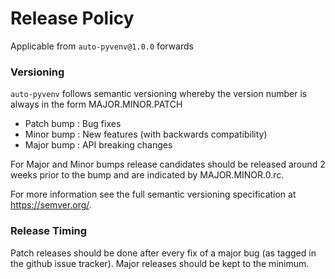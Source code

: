 # Release Policy

Applicable from `auto-pyvenv@1.0.0` forwards

### Versioning

`auto-pyvenv` follows semantic versioning whereby the version number is always in the form MAJOR.MINOR.PATCH

- Patch bump : Bug fixes
- Minor bump : New features (with backwards compatibility)
- Major bump : API breaking changes

For Major and Minor bumps release candidates should be released around 2 weeks prior to the bump and are indicated by MAJOR.MINOR.0.rc.

For more information see the full semantic versioning specification at https://semver.org/.

### Release Timing

Patch releases should be done after every fix of a major bug (as tagged in the github issue tracker).
Major releases should be kept to the minimum.
